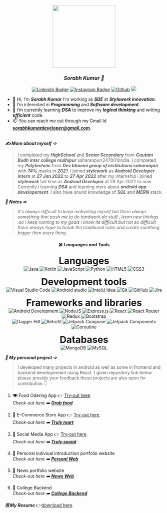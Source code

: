 <div id="header" align="center">
  <img src="https://www.puttiapps.com/services/web-development/programming/" width="200"/><br>
 <h3><i><b>Sorabh Kumar  👋</b></i></h3>
 
[![Linkedin Badge](https://img.shields.io/badge/-LinkedIn-0e76a8?style=flat-square&logo=Linkedin&logoColor=white)](https://www.linkedin.com/in/sorabhkumar-dev/)
[![Instagram Badge](https://img.shields.io/badge/-Instagram-e4405f?style=flat-square&logo=Instagram&logoColor=white)](https://www.instagram.com/this_sorabh/?hl=en)
[![Github](https://img.shields.io/github/followers/Sorabhkumar-dev?label=Follow&style=social)](https://github.com/Sorabhkumar-dev)
![](https://komarev.com/ghpvc/?username=Sorabhkumar-dev&label=PROFILE+VIEWS)
</div>

- 👋 Hi, I’m ***Sorabh Kumar*** I'm working as ***SDE*** at ***Stylework innovation***.
- 👀 I’m interested in ***Programming*** and ***Software development***.
- 🌱 I’m currently learning ***DSA*** to improve my ***logical thinking*** and writing ***efficient*** code.
- 📫 You can reach me out through my Gmail Id ***sorabhkumardeveloper@gmail.com***.<br><br>

***✍️ More about myself ➩***<br>
>I completed my ***HighSchool*** and ***Senior Secondary*** from ***Gautam Budh inter college mulhipur*** saharanpur(247001)India.
I completed my ***Polytechnic*** from ***Dev bhoomi group of institutions saharanpur*** with ***74%*** marks in ***2021***.
i joined ***stylework*** as ***Android Developer intern*** at ***27 Jan 2022*** to ***27 Apr 2022*** after my internship i joined ***stylework*** full time as ***Android Developer*** at 28 Apr 2022 to now. Currently i learning ***DSA*** and learning more about ***android app developement***. I also have sound knowledge of ***SQL*** and ***MERN*** stack.<br>

***📒 Notes ➩*** <br>
>*It's always difficult to keep motiveting myself but there always something that push me to do hardwork do stuff , learn new thinhgs .so i keep running to my goals i know its difficult but not so difficult there always hope to break the traditional rules and create somthing bigger then every thing.*

<div id="header" align="center">

#### 🛠️ *Languages and Tools* 
<b style="font-size:30px"> Languages </b><br>
![Java](https://img.shields.io/badge/Java-ED8B00?style=for-the-badge&logo=java&logoColor=white)
![Kotlin](https://img.shields.io/badge/Kotlin-0095D5?&style=for-the-badge&logo=kotlin&logoColor=white)
![JavaScript](https://img.shields.io/badge/javascript-%23323330.svg?style=for-the-badge&logo=javascript&logoColor=%23F7DF1E)
![Python](https://img.shields.io/badge/python-3670A0?style=for-the-badge&logo=python&logoColor=ffdd54)
![HTML5](https://img.shields.io/badge/html5-%23E34F26.svg?style=for-the-badge&logo=html5&logoColor=white)
![CSS3](https://img.shields.io/badge/css3-%231572B6.svg?style=for-the-badge&logo=css3&logoColor=white)

<b style="font-size:30px"> Development tools </b><br>
![Visual Studio Code](https://img.shields.io/badge/Visual%20Studio%20Code-0078d7.svg?style=for-the-badge&logo=visual-studio-code&logoColor=white)
![Android studio](https://img.shields.io/badge/Android_Studio-3DDC84?style=for-the-badge&logo=android-studio&logoColor=white)
![InteliJ Idea](https://img.shields.io/badge/IntelliJ_IDEA-000000.svg?style=for-the-badge&logo=intellij-idea&logoColor=white)
![Git](https://img.shields.io/badge/git-%23F05033.svg?style=for-the-badge&logo=git&logoColor=white)
![GitHub](https://img.shields.io/badge/github-%23121011.svg?style=for-the-badge&logo=github&logoColor=white)
![Jira](https://img.shields.io/badge/jira-%230A0FFF.svg?style=for-the-badge&logo=jira&logoColor=white)

<b style="font-size:30px"> Frameworks and libraries </b><br>
![Android Development](https://img.shields.io/badge/Android-3DDC84?style=for-the-badge&logo=android&logoColor=white)
![NodeJS](https://img.shields.io/badge/node.js-6DA55F?style=for-the-badge&logo=node.js&logoColor=white)
![Express.js](https://img.shields.io/badge/express.js-%23404d59.svg?style=for-the-badge&logo=express&logoColor=%2361DAFB)
![React](https://img.shields.io/badge/react-%2320232a.svg?style=for-the-badge&logo=react&logoColor=%2361DAFB)
![React Router](https://img.shields.io/badge/React_Router-CA4245?style=for-the-badge&logo=react-router&logoColor=white)
![Redux](https://img.shields.io/badge/redux-%23593d88.svg?style=for-the-badge&logo=redux&logoColor=white)
![Bootstrap](https://img.shields.io/badge/bootstrap-%238511FA.svg?style=for-the-badge&logo=bootstrap&logoColor=white)</br>
![Dagger Hilt](https://img.shields.io/badge/Dggaer%20hilt-DI-green)
![Retrofit](https://img.shields.io/badge/Retrofit-Api%20Call-green)
![Jetpack Compose](https://img.shields.io/badge/Jetpack%20Compose-Native%20UI-blue)
![Jetpack Components](https://img.shields.io/badge/Jetpack%20Components-Modern%20Android%20Development%20Tools-bl)
![Coroutine](https://img.shields.io/badge/Coroutines-asynchronous%20Programming-lightgrey)

<b style="font-size:30px"> Databases </b><br>
![MongoDB](https://img.shields.io/badge/MongoDB-%234ea94b.svg?style=for-the-badge&logo=mongodb&logoColor=white)
![MySQL](https://img.shields.io/badge/mysql-%2300f.svg?style=for-the-badge&logo=mysql&logoColor=white)

</div>

***💼 My personal project ➩*** <br>
>I developed many projects in android as well as some in frontend and backend developement using React. I given repository link below please provide your feedback.these projects are also open for contribution.👇

1. 🍽️  Food Odering App  👉 [Try-out here](https://drive.google.com/file/d/1Ift13WrC4Hiz_Q9ipGs-2s2AgnjibbWN/view?usp=drivesdk).</br>
*Check-out here  :arrow_right: **[Grab food](https://github.com/Sorabhkumar-dev/food-odering-app)***</br>

2. 🛒  E-Commerce Store App  👉 [Try-out here](https://drive.google.com/file/d/1zDxYUWhx0HmgeGfGyDCJETA7R0fKALCo/view?usp=drivesdk).</br>
*Check-out here  :arrow_right: **[Truly mart](https://github.com/Sorabhkumar-dev/mvvm-using-usecase-and-flow)***</br>

3. 📱  Social Media App  👉 [Try-out here](https://drive.google.com/file/d/1zFj6BTBe6s_aA-wWKXp-RH19vizLLR_W/view?usp=drivesdk).</br>
 *Check-out here  :arrow_right: **[Truly social](https://github.com/Sorabhkumar-dev/social-media-app)***</br>

4. :information_desk_person: Personal indiviual introduction portfolio website<br>
*Check-out here  :arrow_right: **[Personl Web](https://github.com/Sorabhkumar-dev/personal-intro-portfolio-website)***</br>

5. :newspaper: News portfolio website<br>
*Check-out here  :arrow_right: **[News Web](https://github.com/Sorabhkumar-dev/truly-news-react-web)***</br>

6. :school: College Backend<br>
*Check-out here  :arrow_right: **[College Backend](https://github.com/Sorabhkumar-dev/college-management-backend)***</br>

***🗒 My Resume*** 
👉[download here](https://drive.google.com/file/d/1sS40PpYQEgualZqrzOd_Qm2fjYIP0JY5/view?usp=drive_link).</br>
